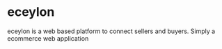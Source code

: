 # eceylon
eceylon is a web based platform to connect sellers and buyers. Simply a ecommerce web application
